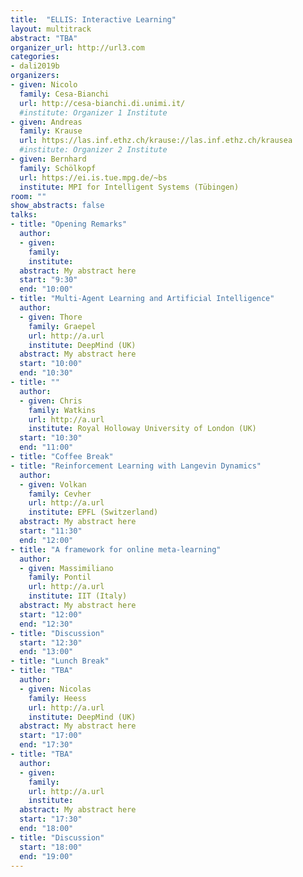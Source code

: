 ```yaml
---
title:  "ELLIS: Interactive Learning"
layout: multitrack
abstract: "TBA"
organizer_url: http://url3.com
categories:
- dali2019b
organizers:
- given: Nicolo
  family: Cesa-Bianchi
  url: http://cesa-bianchi.di.unimi.it/
  #institute: Organizer 1 Institute
- given: Andreas
  family: Krause
  url: https://las.inf.ethz.ch/krause://las.inf.ethz.ch/krausea
  #institute: Organizer 2 Institute
- given: Bernhard
  family: Schölkopf
  url: https://ei.is.tue.mpg.de/~bs
  institute: MPI for Intelligent Systems (Tübingen)
room: ""
show_abstracts: false
talks:
- title: "Opening Remarks"
  author:
  - given:
    family:
    institute:
  abstract: My abstract here
  start: "9:30"
  end: "10:00"
- title: "Multi-Agent Learning and Artificial Intelligence"
  author:
  - given: Thore
    family: Graepel
    url: http://a.url
    institute: DeepMind (UK)
  abstract: My abstract here
  start: "10:00"
  end: "10:30"
- title: ""
  author:
  - given: Chris
    family: Watkins
    url: http://a.url
    institute: Royal Holloway University of London (UK)
  start: "10:30"
  end: "11:00"
- title: "Coffee Break"
- title: "Reinforcement Learning with Langevin Dynamics"
  author:
  - given: Volkan
    family: Cevher
    url: http://a.url
    institute: EPFL (Switzerland)
  abstract: My abstract here
  start: "11:30"
  end: "12:00"
- title: "A framework for online meta-learning"
  author:
  - given: Massimiliano
    family: Pontil
    url: http://a.url
    institute: IIT (Italy)
  abstract: My abstract here
  start: "12:00"
  end: "12:30"
- title: "Discussion"
  start: "12:30"
  end: "13:00"
- title: "Lunch Break"
- title: "TBA"
  author:
  - given: Nicolas
    family: Heess
    url: http://a.url
    institute: DeepMind (UK)
  abstract: My abstract here
  start: "17:00"
  end: "17:30"
- title: "TBA"
  author:
  - given:
    family:
    url: http://a.url
    institute:
  abstract: My abstract here
  start: "17:30"
  end: "18:00"
- title: "Discussion"
  start: "18:00"
  end: "19:00"
---
```

